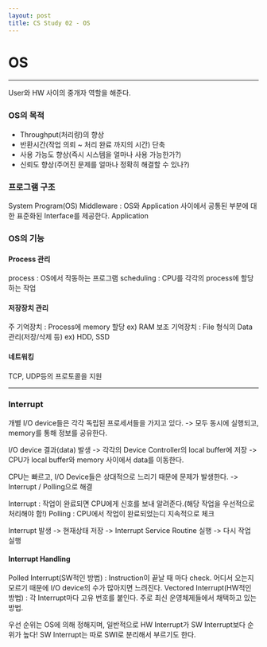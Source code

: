 ```yaml
---
layout: post
title: CS Study 02 - OS
---
```


# OS

---

User와 HW 사이의 중개자 역할을 해준다.

### OS의 목적

- Throughput(처리량)의 향상
- 반환시간(작업 의뢰 ~ 처리 완료 까지의 시간) 단축
- 사용 가능도 향상(즉시 시스템을 얼마나 사용 가능한가?)
- 신뢰도 향상(주어진 문제를 얼마나 정확히 해결할 수 있나?)

### 프로그램 구조

System Program(OS)
Middleware : OS와 Application 사이에서 공통된 부분에 대한 표준화된 Interface를 제공한다.
Application

### OS의 기능

#### Process 관리

process : OS에서 작동하는 프로그램
scheduling : CPU를 각각의 process에 할당하는 작업

#### 저장장치 관리

주 기억장치 : Process에 memory 할당 ex\) RAM
보조 기억장치 : File 형식의 Data 관리(저장/삭제 등) ex\) HDD, SSD

#### 네트워킹

TCP, UDP등의 프로토콜을 지원

---

### Interrupt

개별 I/O device들은 각각 독립된 프로세서들을 가지고 있다.
-> 모두 동시에 실행되고, memory를 통해 정보를 공유한다.

I/O device 결과(data) 발생 -> 각각의 Device Controller의 local buffer에 저장 -> CPU가 local buffer와 memory 사이에서 data를 이동한다.

CPU는 빠르고, I/O Device들은 상대적으로 느리기 때문에 문제가 발생한다. -> Interrupt / Polling으로 해결

Interrupt : 작업이 완료되면 CPU에게 신호를 보내 알려준다.(해당 작업을 우선적으로 처리해야 함!)
Polling : CPU에서 작업이 완료되었는디 지속적으로 체크

Interrupt 발생 -> 현재상태 저장 -> Interrupt Service Routine 실행 -> 다시 작업 실행

#### Interrupt Handling

Polled Interrupt(SW적인 방법) : Instruction이 끝날 때 마다 check. 어디서 오는지 모르기 때문에 I/O device의 수가 많아지면 느려진다.
Vectored Interrupt(HW적인 방법) : 각 Interrupt마다 고유 번호를 붙인다. 주로 최신 운영체제들에서 채택하고 있는 방법.

우선 순위는 OS에 의해 정해지며, 일반적으로 HW Interrupt가 SW Interrupt보다 순위가 높다!
SW Interrupt는 따로 SWI로 분리해서 부르기도 한다.